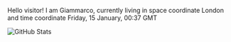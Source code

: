 Hello visitor! I am Giammarco, currently living in space coordinate London and time coordinate Friday, 15 January, 00:37 GMT

![GitHub Stats](https://github-readme-stats.vercel.app/api?username=grcasanova)
